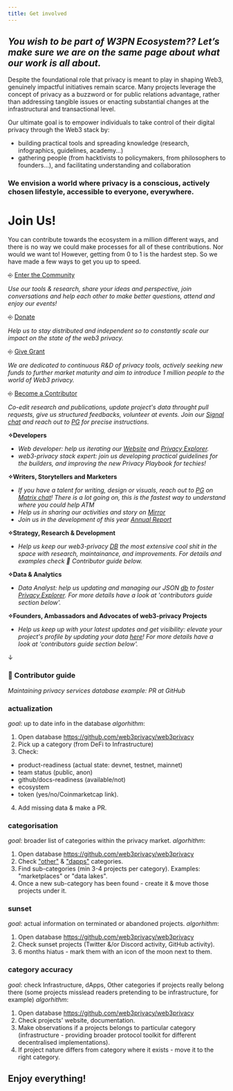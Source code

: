 ```yaml
---
title: Get involved
---
```


## _You wish to be part of W3PN Ecosystem?? Let’s make sure we are on the same page about what our work is all about._

Despite the foundational role that privacy is meant to play in shaping Web3, genuinely impactful initiatives remain scarce. 
Many projects leverage the concept of privacy as a buzzword or for public relations advantage, rather than addressing tangible issues or enacting substantial changes at the infrastructural and transactional level.

Our ultimate goal is to empower individuals to take control of their digital privacy through the Web3 stack by:
+ building practical tools and spreading knowledge (research, infographics, guidelines, academy...)
+ gathering people (from hacktivists to policymakers, from philosophers to founders...), and facilitating understanding and collaboration

### We envision a world where privacy is a conscious, actively chosen lifestyle, accessible to everyone, everywhere.

# Join Us!
You can contribute towards the ecosystem in a million different ways, and there is no way we could make processes for all of these contributions. Nor would we want to! However, getting from 0 to 1 is the hardest step. So we have made a few ways to get you up to speed.

⎆ [Enter the Community](https://signal.group/#CjQKIH-1ZYEGp50OBvbJRbITIRxDzjH2pSxl7vdkVZs9g5vgEhABUP9wOCxQoDFWpJchERkm) 

_Use our tools & research, share your ideas and perspective, join conversations and help each other to make better questions, attend and enjoy our events!_

⎆ [Donate](https://docs.web3privacy.info/donate) 

_Help us to stay distributed and independent so to constantly scale our impact on the state of the web3 privacy._

⎆ [Give Grant](https://docs.web3privacy.info/funding-requests)

_We are dedicated to continuous R&D of privacy tools, actively seeking new funds to further market maturity and aim to introduce 1 million people to the world of Web3 privacy._

⎆ [Become a Contributor](https://signal.group/#CjQKIH-1ZYEGp50OBvbJRbITIRxDzjH2pSxl7vdkVZs9g5vgEhABUP9wOCxQoDFWpJchERkm) 

_Co-edit research and publications, update project's data throught pull requests, give us structured feedbacks, volunteer at events. Join our [Signal chat](https://signal.group/#CjQKIH-1ZYEGp50OBvbJRbITIRxDzjH2pSxl7vdkVZs9g5vgEhABUP9wOCxQoDFWpJchERkm) and reach out to [PG](https://twitter.com/PG_CDG) for precise instructions._

**✧Developers**
- _Web developer: help us iterating our [Website](https://web3privacy.info/) and [Privacy Explorer](https://docs.web3privacy.info/projects/privacy-projects-ranking)._
- _web3-privacy stack expert: join us developing practical guidelines for the builders, and improving the new Privacy Playbook for techies!_

**✧Writers, Storytellers and Marketers**
- _If you have a talent for writing, design or visuals, reach out to [PG](https://twitter.com/PG_CDG) on [Matrix chat](https://matrix.to/#/#web3privacy:gwei.cz)! There is a lot going on, this is the fastest way to understand where you could help ATM_
- _Help us in sharing our activities and story on [Mirror](https://mirror.xyz/0x0f1F3DAf416B74DB3DE55Eb4D7513a80F4841073)_
- _Join us in the development of this year [Annual Report](https://docs.web3privacy.info/projects/annual-report)_

**✧Strategy, Research & Development**
- _Help us keep our web3-privacy [DB](https://github.com/web3privacy/web3privacy) the most extensive cool shit in the space with research, maintainance, and improvements. For details and examples check 📖 Contributor guide below._

**✧Data & Analytics**
- _Data Analyst: help us updating and managing our JSON [db](https://data.web3privacy.info/) to foster [Privacy Explorer](https://docs.web3privacy.info/projects/privacy-projects-ranking). For more details have a look at 'contributors guide section below'._

**✧Founders, Ambassadors and Advocates of web3-privacy Projects**
- _Help us keep up with your latest updates and get visibility: elevate your project's profile by updating your data [here](https://github.com/web3privacy/web3privacy)! For more details have a look at 'contributors guide section below'._


↓

### 📖 Contributor guide 
_Maintaining privacy services database example: PR at GitHub_

### actualization
_goal_: up to date info in the database
_algorhithm_:
1. Open database https://github.com/web3privacy/web3privacy
2. Pick up a category (from DeFi to Infrastructure)
3. Check:
- product-readiness (actual state: devnet, testnet, mainnet)
- team status (public, anon)
- github/docs-readiness (available/not)
- ecosystem
- token (yes/no/Coinmarketcap link).
4. Add missing data & make a PR.

### categorisation
_goal_: broader list of categories within the privacy market.
_algorhithm_:
1. Open database https://github.com/web3privacy/web3privacy
2. Check ["other"](https://github.com/web3privacy/web3privacy#Other) & ["dapps"](https://github.com/web3privacy/web3privacy#dapps) categories.
3. Find sub-categories (min 3-4 projects per category). Examples: "marketplaces" or "data lakes".
4. Once a new sub-category has been found - create it & move those projects under it.

### sunset
_goal_: actual information on terminated or abandoned projects.
_algorhithm_:
1. Open database https://github.com/web3privacy/web3privacy
2. Check sunset projects (Twitter &/or Discord activity, GitHub activity).
3. 6 months hiatus - mark them with an icon of the moon next to them.

### category accuracy
_goal_: check Infrastructure, dApps, Other categories if projects really belong there (some projects misslead readers pretending to be infrastructure, for example)
_algorhithm_:
1. Open database https://github.com/web3privacy/web3privacy
2. Check projects' website, documentation.
3. Make observations if a projects belongs to particular category (infrastructure - providing broader protocol toolkit for different decentralised implementations).
4. If project nature differs from category where it exists - move it to the right category.

## Enjoy everything!
